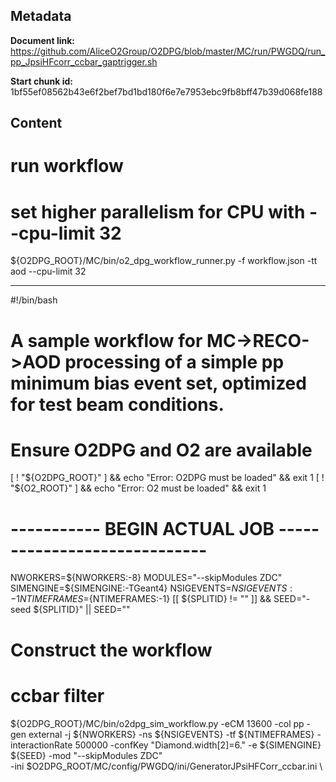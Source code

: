 ## Metadata

**Document link:** https://github.com/AliceO2Group/O2DPG/blob/master/MC/run/PWGDQ/run_pp_JpsiHFcorr_ccbar_gaptrigger.sh

**Start chunk id:** 1bf55ef08562b43e6f2bef7bd1bd180f6e7e7953ebc9fb8bff47b39d068fe188

## Content

# run workflow
# set higher parallelism for CPU with --cpu-limit 32
${O2DPG_ROOT}/MC/bin/o2_dpg_workflow_runner.py -f workflow.json -tt aod --cpu-limit 32

---

#!/bin/bash

#
# A sample workflow for MC->RECO->AOD processing of a simple pp minimum bias event set, optimized for test beam conditions.

# Ensure O2DPG and O2 are available
[ ! "${O2DPG_ROOT}" ] && echo "Error: O2DPG must be loaded" && exit 1
[ ! "${O2_ROOT}" ] && echo "Error: O2 must be loaded" && exit 1

# ----------- BEGIN ACTUAL JOB  -----------------------------

NWORKERS=${NWORKERS:-8}
MODULES="--skipModules ZDC"
SIMENGINE=${SIMENGINE:-TGeant4}
NSIGEVENTS=${NSIGEVENTS:-1}
NTIMEFRAMES=${NTIMEFRAMES:-1}
[[ ${SPLITID} != "" ]] && SEED="-seed ${SPLITID}" || SEED=""
# Construct the workflow

# ccbar filter
${O2DPG_ROOT}/MC/bin/o2dpg_sim_workflow.py -eCM 13600 -col pp -gen external -j ${NWORKERS} -ns ${NSIGEVENTS} -tf ${NTIMEFRAMES} -interactionRate 500000 -confKey "Diamond.width[2]=6." -e ${SIMENGINE} ${SEED} -mod "--skipModules ZDC" \
        -ini $O2DPG_ROOT/MC/config/PWGDQ/ini/GeneratorJPsiHFCorr_ccbar.ini \